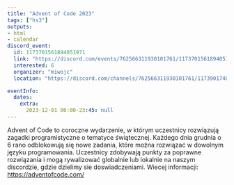 ```yaml
---
title: "Advent of Code 2023"
tags: ["hs3"]
outputs:
- html
- calendar
discord_event:
  id: 1173701561894051971
  link: "https://discord.com/events/762566311930101761/1173701561894051971"
  interested: 6
  organizer: "miwojc"
  location: "https://discord.com/channels/762566311930101761/1173901748444876840"

eventInfo:
  dates:
    extra:
      2023-12-01 06:00-23:45: null
---
```

Advent of Code to coroczne wydarzenie, w którym uczestnicy rozwiązują zagadki programistyczne o tematyce świątecznej. Każdego dnia grudnia o 6 rano odblokowują się nowe zadania, które można rozwiązać w dowolnym języku programowania. Uczestnicy zdobywają punkty za poprawne rozwiązania i mogą rywalizować globalnie lub lokalnie na naszym discordzie, gdzie dzielimy sie doswiadczeniami. Wiecej informacji: https://adventofcode.com/
